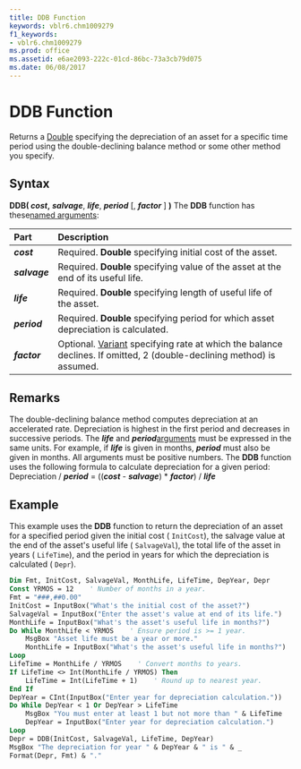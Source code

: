 ```yaml
---
title: DDB Function
keywords: vblr6.chm1009279
f1_keywords:
- vblr6.chm1009279
ms.prod: office
ms.assetid: e6ae2093-222c-01cd-86bc-73a3cb79d075
ms.date: 06/08/2017
---
```



# DDB Function



Returns a [Double](../../Glossary/vbe-glossary.md#double-data-type) specifying the depreciation of an asset for a specific time period using the double-declining balance method or some other method you specify.

## Syntax

**DDB( _cost_,** **_salvage_**, **_life_**, **_period_** [, **_factor_** ] **)**
The  **DDB** function has these[named arguments](../../Glossary/vbe-glossary.md#named-argument):


|**Part**|**Description**|
|:-----|:-----|
|**_cost_**|Required.  **Double** specifying initial cost of the asset.|
|**_salvage_**|Required.  **Double** specifying value of the asset at the end of its useful life.|
|**_life_**|Required.  **Double** specifying length of useful life of the asset.|
|**_period_**|Required.  **Double** specifying period for which asset depreciation is calculated.|
|**_factor_**|Optional. [Variant](../../Glossary/vbe-glossary.md#variant-data-type) specifying rate at which the balance declines. If omitted, 2 (double-declining method) is assumed.|

## Remarks

The double-declining balance method computes depreciation at an accelerated rate. Depreciation is highest in the first period and decreases in successive periods.
The  **_life_** and **_period_**[arguments](../../Glossary/vbe-glossary.md#argument) must be expressed in the same units. For example, if **_life_** is given in months, **_period_** must also be given in months. All arguments must be positive numbers.
The  **DDB** function uses the following formula to calculate depreciation for a given period:
Depreciation /  **_period_** = ((**_cost_** - **_salvage_**) * **_factor_**) / **_life_**

## Example

This example uses the  **DDB** function to return the depreciation of an asset for a specified period given the initial cost ( `InitCost`), the salvage value at the end of the asset's useful life ( `SalvageVal`), the total life of the asset in years ( `LifeTime`), and the period in years for which the depreciation is calculated ( `Depr`).


```vb
Dim Fmt, InitCost, SalvageVal, MonthLife, LifeTime, DepYear, Depr
Const YRMOS = 12    ' Number of months in a year.
Fmt = "###,##0.00"
InitCost = InputBox("What's the initial cost of the asset?")
SalvageVal = InputBox("Enter the asset's value at end of its life.")
MonthLife = InputBox("What's the asset's useful life in months?")
Do While MonthLife < YRMOS    ' Ensure period is >= 1 year.
    MsgBox "Asset life must be a year or more."
    MonthLife = InputBox("What's the asset's useful life in months?")
Loop
LifeTime = MonthLife / YRMOS    ' Convert months to years.
If LifeTime <> Int(MonthLife / YRMOS) Then
    LifeTime = Int(LifeTime + 1)    ' Round up to nearest year.
End If 
DepYear = CInt(InputBox("Enter year for depreciation calculation."))
Do While DepYear < 1 Or DepYear > LifeTime
    MsgBox "You must enter at least 1 but not more than " & LifeTime
    DepYear = InputBox("Enter year for depreciation calculation.")
Loop
Depr = DDB(InitCost, SalvageVal, LifeTime, DepYear)
MsgBox "The depreciation for year " & DepYear & " is " & _
Format(Depr, Fmt) & "."
```


